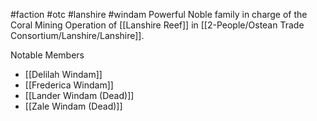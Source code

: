 #faction #otc #lanshire #windam 
Powerful Noble family in charge of the Coral Mining Operation of [[Lanshire Reef]] in [[2-People/Ostean Trade Consortium/Lanshire/Lanshire]].

Notable Members
- [[Delilah Windam]]
- [[Frederica Windam]]
- [[Lander Windam (Dead)]]
- [[Zale Windam (Dead)]]